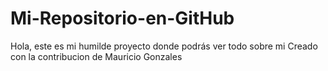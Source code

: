# Mi-Repositorio-en-GitHub
Hola, este es mi humilde proyecto donde podrás ver todo sobre mi
Creado con la contribucion de Mauricio Gonzales
